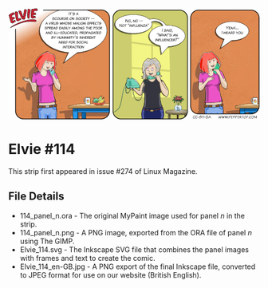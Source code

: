 ![Elvie comic strip #114](Elvie_114_en-GB.jpg)

Elvie #114
==========
This strip first appeared in issue #274 of Linux Magazine.


File Details
------------
* 114_panel_n.ora         - The original MyPaint image used for panel _n_ in the strip.
* 114_panel_n.png         - A PNG image, exported from the ORA file of panel _n_ using The GIMP.
* Elvie_114.svg           - The Inkscape SVG file that combines the panel images with frames and text to create the comic.
* Elvie_114_en-GB.jpg     - A PNG export of the final Inkscape file, converted to JPEG format for use on our website (British English).

